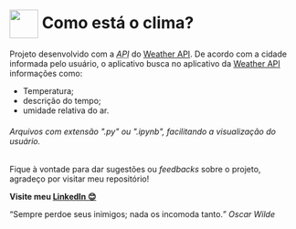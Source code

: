 <h1><img src="https://www.folhadedourados.com.br/wp-content/uploads/2020/10/x-6.png" align="center" width="50px"> Como está o clima?</h1>

Projeto desenvolvido com a <abbr title="Application Programming Interface (Interface de Programação de Aplicação)">*API*</abbr> do [Weather API](https://openweathermap.org/api). De acordo com a cidade informada pelo usuário, o aplicativo busca no aplicativo da [Weather API](https://openweathermap.org/api) informações como:

- Temperatura;
- descrição do tempo;
- umidade relativa do ar.

###### Arquivos com extensão ".py" ou ".ipynb", facilitando a visualização do usuário.

Fique à vontade para dar sugestões ou *feedbacks* sobre o projeto, agradeço por visitar meu repositório!

**Visite meu <a href="https://www.linkedin.com/in/henrique8825/" target="_blank">LinkedIn 😊</a>**

<q>Sempre perdoe seus inimigos; nada os incomoda tanto.</q> *Oscar Wilde*